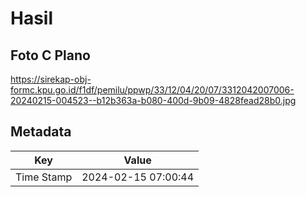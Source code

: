 # Hasil

## Foto C Plano

https://sirekap-obj-formc.kpu.go.id/f1df/pemilu/ppwp/33/12/04/20/07/3312042007006-20240215-004523--b12b363a-b080-400d-9b09-4828fead28b0.jpg


## Metadata

| Key        | Value               |
| ---------- | ------------------- |
| Time Stamp | 2024-02-15 07:00:44 |



